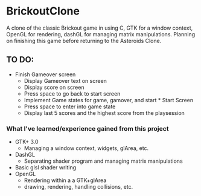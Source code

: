 # BrickoutClone
A clone of the classic Brickout game in using C, GTK for a window context, OpenGL for rendering, dashGL for managing matrix manipulations. Planning on finishing this game before returning to the Asteroids Clone.

## TO DO:
   * Finish Gameover screen
       * Display Gameover text on screen
       * Display score on screen
       * Press space to go back to start screen
       * Implement Game states for game, gamover, and start
    * Start Screen
       * Press space to enter into game state
       * Display last 5 scores and the highest score from the playsession
    

### What I've learned/experience gained from this project
   * GTK+ 3.0
       * Managing a window context, widgets, glArea, etc.
   * DashGL
       * Separating shader program and managing matrix manipulations
   * Basic glsl shader writing
   * OpenGL
       * Rendering within a a GTK+glArea
       * drawing, rendering, handling collisions, etc.
